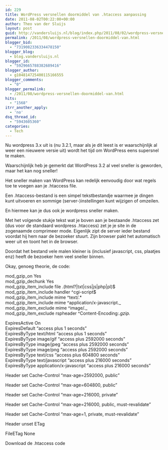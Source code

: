 ```yaml
---
id: 229
title: WordPress versnellen doormiddel van .htaccess aanpassing
date: 2011-08-02T00:22:00+00:00
author: Theo van der Sluijs
layout: post
guid: http://vandersluijs.nl/blog/index.php/2011/08/02/wordpress-versnellen-doormiddel-van/
permalink: /2011/08/wordpress-versnellen-doormiddel-van.html
blogger_bid:
  - "7319082336334478150"
blogger_blog:
  - blog.vandersluijs.nl
blogger_id:
  - "5929665788382689416"
blogger_author:
  - g104814725400115166555
blogger_comments:
  - "0"
blogger_permalink:
  - /2011/08/wordpress-versnellen-doormiddel-van.html
hits:
  - "1568"
itrr_another_apply:
  - 'no'
dsq_thread_id:
  - "5943605360"
categories:
  - Tech
---
```

Nu wordpress 3.x uit is (nu 3.2.1, maar als je dit leest is er waarschijnlijk al weer een nieuwere versie uit) wordt het tijd om WordPress eens supersnel te maken.

Waarschijnlijk heb je gemerkt dat WordPress 3.2 al veel sneller is geworden, maar het kan nog sneller!

Het sneller maken van WordPress kan redelijk eenvoudig door wat regels toe te voegen aan je .htaccess file.

Een .htaccess-bestand is een simpel tekstbestandje waarmee je dingen kunt uitvoeren en sommige (server-)instellingen kunt wijzigen of omzeilen.

En hiermee kan je dus ook je wordpress sneller maken.

Met het volgende stukje tekst wat je boven aan je bestaande .htaccess zet (dus voor de standaard wordpress .htaccess) zet je je site in de zogenaamde comprimeer mode. Eigenlijk zipt de server ieder bestand voordat hij hem naar de bezoeker stuurt. Zijn browser pakt het automatisch weer uit en toont het in de browser.

Doordat het bestand vele malen kleiner is (inclusief javascript, css, plaatjes enz) heeft de bezoeker hem veel sneller binnen.

Okay, genoeg theorie, de code:

mod_gzip_on Yes    
mod_gzip_dechunk Yes    
mod_gzip_item_include file .(html?|txt|css|js|php|pl)$    
mod_gzip_item_include handler ^cgi-script$    
mod_gzip_item_include mime ^text/.*    
mod_gzip_item_include mime ^application/x-javascript._    
mod\_gzip\_item_exclude mime ^image/._    
mod_gzip_item_exclude rspheader ^Content-Encoding:._gzip._

ExpiresActive On    
ExpiresDefault &#8220;access plus 1 seconds&#8221;    
ExpiresByType text/html &#8220;access plus 1 seconds&#8221;    
ExpiresByType image/gif &#8220;access plus 2592000 seconds&#8221;    
ExpiresByType image/jpeg &#8220;access plus 2592000 seconds&#8221;    
ExpiresByType image/png &#8220;access plus 2592000 seconds&#8221;    
ExpiresByType text/css &#8220;access plus 604800 seconds&#8221;    
ExpiresByType text/javascript &#8220;access plus 216000 seconds&#8221;    
ExpiresByType application/x-javascript &#8220;access plus 216000 seconds&#8221;

Header set Cache-Control &#8220;max-age=2592000, public&#8221;

Header set Cache-Control &#8220;max-age=604800, public&#8221;

Header set Cache-Control &#8220;max-age=216000, private&#8221;

Header set Cache-Control &#8220;max-age=216000, public, must-revalidate&#8221;

Header set Cache-Control &#8220;max-age=1, private, must-revalidate&#8221;

Header unset ETag

FileETag None

Download de .htaccess code
